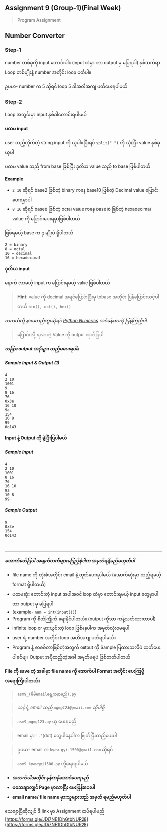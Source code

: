 ## Assignment 9 (Group-1)(Final Week)

> Program Assignment

## Number Converter

### Step-1

number တစ်ခုကို input တောင်းပါ။ (input ထဲမှာ ဘာ output မှ မပြရပါ)
နှစ်သက်ရာ Loop တစ်မျိုးနဲ့ number အတိုင်း loop ပတ်ပါ။

ဥပမာ- number က 5 ဆိုရင် loop 5 ခါအတိအကျ ပတ်ပေးရပါမယ်

### Step-2

Loop အတွင်းမှာ input နှစ်ခါတောင်းရပါမယ်

**ပထမ input**

user ထည့်လိုက်တဲ့ string input ကို ယူပါ။ ပြီးရင် ```split(" ")``` ကို သုံးပြီး value နှစ်ခု ယူပါ

ပထမ value သည် from base ဖြစ်ပြီး ဒုတိယ value သည် to base ဖြစ်ပါတယ်

**Example**

* ```2 10``` ဆိုရင် base2 ဖြစ်တဲ့ binary ကနေ base10 ဖြစ်တဲ့ Decimal value ပြောင်းပေးရမှာပါ
* ```8 16``` ဆိုရင် base8 ဖြစ်တဲ့ octal value ကနေ base16 ဖြစ်တဲ့ hexadecimal value ကို ပြောင်းပေးရမှာဖြစ်ပါတယ်

ဖြစ်ရမယ့် base က ၄ မျိုးပဲ ရှိပါတယ်
```
2 = binary
8 = octal
10 = decimal
16 = hexadecimal
```
**ဒုတိယ input**

နောက် လာမယ့် input က ပြောင်းရမယ့် value ဖြစ်ပါတယ်

> **Hint**: value ကို decimal အရင်ပြောင်းပြီးမှ tobase အတိုင်း ပြန်ပြောင်းသင့်ပါတယ်
> ```bin(), oct(), hex()```

*တကယ်လို့ နားမလည်ဘူးဆိုရင် [Python Numerics](../files/numeric.md) သင်ခန်းစာကို ပြန်ကြည့်ပါ*

> ပြောင်းလို့ ရလာတဲ့ Value ကို output ထုတ်ပြပါ

***တခြား output အပိုများ ထည့်မပေးရပါ။***

##### Sample Input & Output (1)
```
4
2 10
1001
9
8 16
76
0x3e
16 10
9a
154
10 8
99
0o143
```

**Input နဲ့ Output ကို ခွဲပြီးပြပါမယ်**

##### Sample Input
```
4
2 10
1001
8 16
76
16 10
9a
10 8
99
```

##### Sample Output
```
9
0x3e
154
0o143
```

<br>
<hr>

***အောက်ဖော်ပြပါ အချက်လက်များမပြည့်စုံပါက အမှတ်ရရှိမည်မဟုတ်ပါ***

* file name ကို ထုံးစံအတိုင်း email နဲ့ ထုတ်ပေးရပါမယ် (အောက်ဆုံးမှာ ထည့်ရမယ့် format ရှိပါတယ်)
* ပထမဆုံး တောင်းတဲ့ input အပါအဝင် loop ထဲမှာ တောင်းရမယ့် input တွေမှာပါ ဘာ output မှ မပြရပါ
* (example- ```num = int(input())```)
* Program ကို စိတ်ကြိုက် ရေးနိုင်ပါတယ်။ (output ကိုသာ ကန့်သတ်ထားတာပါ)
* infinite loop or မှားယွင်းတဲ့ loop ဖြစ်နေပါက အမှတ်လုံးဝမရပါ
* user ရဲ့ number အတိုင်း loop အတိအကျ ပတ်ရပါမယ်။
* Program နဲ့ စာစစ်တာဖြစ်တဲ့အတွက် output ကို Sample ပြထားသလိုပဲ ထုတ်ပေးပါခင်ဗျ။ Output အပိုထည့်တဲ့အခါ အမှတ်မရပဲ ဖြစ်တတ်ပါတယ်

**File ကို save တဲ့ အခါမှာ file name ကို အောက်ပါ Format အတိုင်း ပေးကြဖို့ အရေးကြီးပါတယ်။**

> ```asm9_(မိမိemailရှေ့ကနာမည်).py```

> *သင့်ရဲ့ email သည် ```mgmg123@gmail.com``` ဆိုပါစို့*

> ```asm9_mgmg123.py``` ဟု ပေးရမည်

> email မှာ ```'.'```(dot) တွေပါနေပါက ဖြုတ်ပြီးထည့်ပေးပါ

> ဥပမာ- email က ```kyaw.gyi.1500@gmail.com``` ဆိုရင်

> ```asm9_kyawgyi1500.py``` လို့ရေးရပါမယ်


* ***အထက်ပါအတိုင်း မှန်ကန်အောင်ပေးရမည်***
* **မသေချာလျှင် Page မှာလာပြီး မေးမြန်းပေးပါ**
* **email name/ file name မှားသူများသည် အမှတ် ရမည်မဟုတ်ပါ**

သေချာပြီဆိုလျှင် ဒီ link မှာ Assignment ထပ်ရပါမည်
[https://forms.gle/JDi7NE1DhGtbNUR28](https://forms.gle/JDi7NE1DhGtbNUR28)